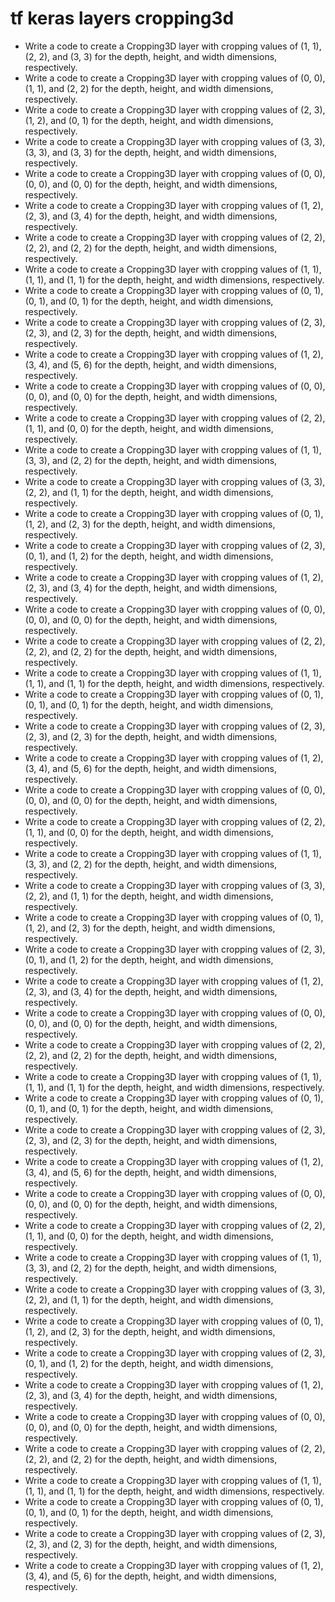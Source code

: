 # tf keras layers cropping3d

- Write a code to create a Cropping3D layer with cropping values of (1, 1), (2, 2), and (3, 3) for the depth, height, and width dimensions, respectively.
- Write a code to create a Cropping3D layer with cropping values of (0, 0), (1, 1), and (2, 2) for the depth, height, and width dimensions, respectively.
- Write a code to create a Cropping3D layer with cropping values of (2, 3), (1, 2), and (0, 1) for the depth, height, and width dimensions, respectively.
- Write a code to create a Cropping3D layer with cropping values of (3, 3), (3, 3), and (3, 3) for the depth, height, and width dimensions, respectively.
- Write a code to create a Cropping3D layer with cropping values of (0, 0), (0, 0), and (0, 0) for the depth, height, and width dimensions, respectively.
- Write a code to create a Cropping3D layer with cropping values of (1, 2), (2, 3), and (3, 4) for the depth, height, and width dimensions, respectively.
- Write a code to create a Cropping3D layer with cropping values of (2, 2), (2, 2), and (2, 2) for the depth, height, and width dimensions, respectively.
- Write a code to create a Cropping3D layer with cropping values of (1, 1), (1, 1), and (1, 1) for the depth, height, and width dimensions, respectively.
- Write a code to create a Cropping3D layer with cropping values of (0, 1), (0, 1), and (0, 1) for the depth, height, and width dimensions, respectively.
- Write a code to create a Cropping3D layer with cropping values of (2, 3), (2, 3), and (2, 3) for the depth, height, and width dimensions, respectively.
- Write a code to create a Cropping3D layer with cropping values of (1, 2), (3, 4), and (5, 6) for the depth, height, and width dimensions, respectively.
- Write a code to create a Cropping3D layer with cropping values of (0, 0), (0, 0), and (0, 0) for the depth, height, and width dimensions, respectively.
- Write a code to create a Cropping3D layer with cropping values of (2, 2), (1, 1), and (0, 0) for the depth, height, and width dimensions, respectively.
- Write a code to create a Cropping3D layer with cropping values of (1, 1), (3, 3), and (2, 2) for the depth, height, and width dimensions, respectively.
- Write a code to create a Cropping3D layer with cropping values of (3, 3), (2, 2), and (1, 1) for the depth, height, and width dimensions, respectively.
- Write a code to create a Cropping3D layer with cropping values of (0, 1), (1, 2), and (2, 3) for the depth, height, and width dimensions, respectively.
- Write a code to create a Cropping3D layer with cropping values of (2, 3), (0, 1), and (1, 2) for the depth, height, and width dimensions, respectively.
- Write a code to create a Cropping3D layer with cropping values of (1, 2), (2, 3), and (3, 4) for the depth, height, and width dimensions, respectively.
- Write a code to create a Cropping3D layer with cropping values of (0, 0), (0, 0), and (0, 0) for the depth, height, and width dimensions, respectively.
- Write a code to create a Cropping3D layer with cropping values of (2, 2), (2, 2), and (2, 2) for the depth, height, and width dimensions, respectively.
- Write a code to create a Cropping3D layer with cropping values of (1, 1), (1, 1), and (1, 1) for the depth, height, and width dimensions, respectively.
- Write a code to create a Cropping3D layer with cropping values of (0, 1), (0, 1), and (0, 1) for the depth, height, and width dimensions, respectively.
- Write a code to create a Cropping3D layer with cropping values of (2, 3), (2, 3), and (2, 3) for the depth, height, and width dimensions, respectively.
- Write a code to create a Cropping3D layer with cropping values of (1, 2), (3, 4), and (5, 6) for the depth, height, and width dimensions, respectively.
- Write a code to create a Cropping3D layer with cropping values of (0, 0), (0, 0), and (0, 0) for the depth, height, and width dimensions, respectively.
- Write a code to create a Cropping3D layer with cropping values of (2, 2), (1, 1), and (0, 0) for the depth, height, and width dimensions, respectively.
- Write a code to create a Cropping3D layer with cropping values of (1, 1), (3, 3), and (2, 2) for the depth, height, and width dimensions, respectively.
- Write a code to create a Cropping3D layer with cropping values of (3, 3), (2, 2), and (1, 1) for the depth, height, and width dimensions, respectively.
- Write a code to create a Cropping3D layer with cropping values of (0, 1), (1, 2), and (2, 3) for the depth, height, and width dimensions, respectively.
- Write a code to create a Cropping3D layer with cropping values of (2, 3), (0, 1), and (1, 2) for the depth, height, and width dimensions, respectively.
- Write a code to create a Cropping3D layer with cropping values of (1, 2), (2, 3), and (3, 4) for the depth, height, and width dimensions, respectively.
- Write a code to create a Cropping3D layer with cropping values of (0, 0), (0, 0), and (0, 0) for the depth, height, and width dimensions, respectively.
- Write a code to create a Cropping3D layer with cropping values of (2, 2), (2, 2), and (2, 2) for the depth, height, and width dimensions, respectively.
- Write a code to create a Cropping3D layer with cropping values of (1, 1), (1, 1), and (1, 1) for the depth, height, and width dimensions, respectively.
- Write a code to create a Cropping3D layer with cropping values of (0, 1), (0, 1), and (0, 1) for the depth, height, and width dimensions, respectively.
- Write a code to create a Cropping3D layer with cropping values of (2, 3), (2, 3), and (2, 3) for the depth, height, and width dimensions, respectively.
- Write a code to create a Cropping3D layer with cropping values of (1, 2), (3, 4), and (5, 6) for the depth, height, and width dimensions, respectively.
- Write a code to create a Cropping3D layer with cropping values of (0, 0), (0, 0), and (0, 0) for the depth, height, and width dimensions, respectively.
- Write a code to create a Cropping3D layer with cropping values of (2, 2), (1, 1), and (0, 0) for the depth, height, and width dimensions, respectively.
- Write a code to create a Cropping3D layer with cropping values of (1, 1), (3, 3), and (2, 2) for the depth, height, and width dimensions, respectively.
- Write a code to create a Cropping3D layer with cropping values of (3, 3), (2, 2), and (1, 1) for the depth, height, and width dimensions, respectively.
- Write a code to create a Cropping3D layer with cropping values of (0, 1), (1, 2), and (2, 3) for the depth, height, and width dimensions, respectively.
- Write a code to create a Cropping3D layer with cropping values of (2, 3), (0, 1), and (1, 2) for the depth, height, and width dimensions, respectively.
- Write a code to create a Cropping3D layer with cropping values of (1, 2), (2, 3), and (3, 4) for the depth, height, and width dimensions, respectively.
- Write a code to create a Cropping3D layer with cropping values of (0, 0), (0, 0), and (0, 0) for the depth, height, and width dimensions, respectively.
- Write a code to create a Cropping3D layer with cropping values of (2, 2), (2, 2), and (2, 2) for the depth, height, and width dimensions, respectively.
- Write a code to create a Cropping3D layer with cropping values of (1, 1), (1, 1), and (1, 1) for the depth, height, and width dimensions, respectively.
- Write a code to create a Cropping3D layer with cropping values of (0, 1), (0, 1), and (0, 1) for the depth, height, and width dimensions, respectively.
- Write a code to create a Cropping3D layer with cropping values of (2, 3), (2, 3), and (2, 3) for the depth, height, and width dimensions, respectively.
- Write a code to create a Cropping3D layer with cropping values of (1, 2), (3, 4), and (5, 6) for the depth, height, and width dimensions, respectively.